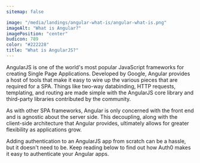 ```yaml
---
sitemap: false

image: "/media/landings/angular-what-is/angular-what-is.png"
imageAlt: "What is Angular?"
imagePosition: "center"
budicon: 789
color: "#222228"
title: "What is AngularJS?"
---
```


AngularJS is one of the world's most popular JavaScript frameworks for creating Single Page Applications. Developed by Google, Angular provides a host of tools that make it easy to wire up the various pieces that are required for a SPA. Things like two-way databinding, HTTP requests, templating, and routing are made simple with the AngularJS core library and third-party libraries contributed by the community. 

As with other SPA frameworks, Angular is only concerned with the front end and is agnostic about the server side. This decoupling, along with the client-side architecture that Angular provides, ultimately allows for greater flexibility as applications grow.

Adding authentication to an AngularJS app from scratch can be a hassle, but it doesn't need to be. Keep reading below to find out how Auth0 makes it easy to authenticate your Angular apps.